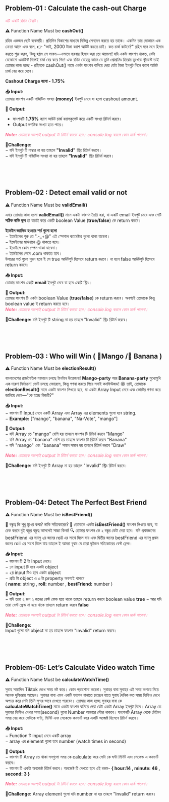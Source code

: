 ## Problem-01 : Calculate the cash-out Charge
<span style="color:#fb6f92">এটি একটি রঙিন টেক্সট।</span>


⚠️ Function Name Must be **cashOut()**
<br>

রহিম একজন ছোট ব্যবসায়ী। প্রতিদিন বিকাশের মাধ্যমে বিভিন্ন লেনদেন করতে হয় তাকে। একদিন তার দোকানে এক ক্রেতা আসে এবং বলে, 👉 "ভাই, 2000 টাকা ক্যাশ আউট করতে চাই। কত চার্জ কাটবে?"
রহিম মনে মনে হিসাব করতে শুরু করল, কিন্তু হঠাৎ সে ভাবল—এভাবে বারবার হিসাব করা তো ঝামেলা! যদি একটা ফাংশন থাকত, যেটা যেকোনো এমাউন্ট দিলেই চার্জ বের করে দিত! এবং রহিম যেহেতু জানে যে তুমি প্রোগ্রামিং হিরোর তুখোড় স্টুডেন্ট তাই তোমার কাজ হচ্ছে -
রহিমকে cashOut() নামে একটা ফাংশন বানিয়ে দেয়া যেটা টাকা ইনপুট নিলে ক্যাশ আউট চার্জ বের করে দেবে।
<br>

**Cashout Charge হলো - 1.75%**
<br>

**📥 Input:** <br>
তোমার ফাংশন একটি পজিটিভ সংখ্যা **(money)** ইনপুট নেবে যা হলো cashout amount. <br>

**🚀 Output:**

-  ফাংশনটি **1.75%** ক্যাশ আউট চার্জ ক্যালকুলেট করে একটি সংখ্যা রিটার্ন করবে।
-  Output দশমিক সংখ্যা হতে পারে।

<span style="color:#fb6f92">_**Note:** তোমাকে অবশ্যই output টা রিটার্ন করতে হবে। console.log করলে কোন মার্ক পাবেনা।_</span>

**🚩Challenge:** <br>
&minus; যদি ইনপুট টি নাম্বার না হয় তাহলে **"Invalid"** স্ট্রিং রিটার্ন করবে। <br>
&minus; যদি ইনপুট টি পজিটিভ সংখ্যা না হয় তাহলে **"Invalid"** স্ট্রিং রিটার্ন করবে।

<br><br><br>

## Problem-02 : Detect email valid or not

⚠️ Function Name Must be **validEmail()**
<br>

এবার তোমার কাজ হলো **validEmail()** নামে একটা ফাংশন তৈরি করা, যা একটি email ইনপুট নেবে এবং সেটি **সঠিক নাকি ভুল** তা যাচাই করে একটি boolean Value (**true/false**) কে return করবে।
<br>

**ইমেইল ভ্যালিড হওয়ার শর্ত গুলো হলো** <br>
&minus; ইমেইলের শুরু তে ".-\_+@" এই স্পেশাল ক্যারেক্টার গুলো থাকা যাবেনা। <br>
&minus; ইমেইলের মাঝখানে @ থাকতে হবে। <br>
&minus; ইমেইলে কোন স্পেস থাকা যাবেনা। <br>
&minus; ইমেইলের শেষে .com থাকতে হবে। <br>
উপরের শর্ত গুলো পুরন হলে ই সে true আউটপুট হিসেবে return করবে। না হলে false আউটপুট হিসেবে return করবে। <br>

**📥 Input:** <br>
তোমার ফাংশন একটি **email** ইনপুট নেবে যা হবে একটি স্ট্রিং।

**🚀 Output:** <br>
তোমার ফাংশন টি একটা boolean Value (**true/false**) কে return করবে। অবশ্যই তোমাকে কিন্তু boolean value ই return করতে হবে। <br>
<span style="color:#fb6f92">_**Note:** তোমাকে অবশ্যই output টা রিটার্ন করতে হবে। console.log করলে কোন মার্ক পাবেনা।_</span>

**🚩Challenge:** যদি ইনপুট টি string না হয় তাহলে "Invalid" স্ট্রিং রিটার্ন করবে।

<br><br><br>

## Problem-03 : Who will Win ( 🥭Mango /🍌 Banana )

⚠️ Function Name Must be **electionResult()**
<br>

বাংলাদেশের রাজনৈতিক ময়দানে চলছে টানটান উত্তেজনা! **Mango-party** আর **Banana-party** মুখোমুখি এক দারুণ নির্বাচনে! ভোট চলছে দেদারসে, কিন্তু গণনা করতে গিয়ে সবাই কনফিউজড! 😵 তাই, তোমাকে **electionResult()** নামে একটা ফাংশন লিখতে হবে, যা একটা Array Input নেবে এবং ভোটের গণনা করে জানিয়ে দেবে—"কে হচ্ছে বিজয়ী?"

**📥 Input:** <br>
&minus; ফাংশন টি Input নেবে একটি Array এবং Array এর elements গুলো হবে string.  
&minus; **Example:** ["mango", "banana", "Na-Vote", "mango"] <br>

**🚀 Output:** <br>
&minus; যদি Array তে "mango" বেশি হয় তাহলে ফাংশন টি রিটার্ন করবে "Mango" <br>
&minus; যদি Array তে "banana" বেশি হয় তাহলে ফাংশন টি রিটার্ন করবে "Banana" <br>
&minus; যদি "mango" এবং "banana" সমান সমান হয় তাহলে রিটার্ন করবে "Draw"

<span style="color:#fb6f92">_**Note:** তোমাকে অবশ্যই output টা রিটার্ন করতে হবে। console.log করলে কোন মার্ক পাবেনা।_</span>

**🚩Challenge:** যদি ইনপুট টি Array না হয় তাহলে "Invalid" স্ট্রিং রিটার্ন করবে।

<br><br><br>





## Problem-04: Detect The Perfect Best Friend 
⚠️ Function Name Must be **isBestFriend()**
<br>

📢 বন্ধুত্ব কি শুধু মুখের কথা? নাকি সত্যিকারের? 🧐 তোমাকে একটা **isBestFriend()**  ফাংশন লিখতে হবে, যা চেক করবে দুই বন্ধুর বন্ধুত্ব আসলেই সাচ্চা কিনা! 🔍
তোমার ফাংশন কে ২ বন্ধুর ডেটা দেয়া হবে। যদি প্রথমজনের bestFriend এর ভ্যালু  ২য় জনের roll এর সাথে মিলে যায় এবং দ্বিতীয় জনের bestFriend এর ভ্যালু প্রথম জনের roll এর সাথে মিলে যায়  তাহলে ই আমরা বুঝব যে তারা দুইজন সত্যিকারের বেস্ট ফ্রেন্ড। 

**📥 Input:** <br>
&minus; ফাংশন টি 2 টা Input নেবে। <br>
&minus; ১ম input টি হবে একটা object <br> 
&minus; ২য় input টিও  হবে একটা object <br>
&minus; প্রতি টা object এ ৩ টা  property অবশ্যই  থাকবে <br>
( **name:** string , **roll:** number , **bestFriend:** number ) 


**🚀 Output:** <br>
&minus; যদি তারা ২ জন ২ জনের বেস্ট ফেন্ড হয়ে থাকে তাহলে return করবে boolean value **true**
&minus; আর যদি তারা বেস্ট ফ্রেন্ড না হয়ে থাকে তাহলে return করবে **false**

<span style="color:#fb6f92">_**Note:** তোমাকে অবশ্যই output টা রিটার্ন করতে হবে। console.log করলে কোন মার্ক পাবেনা।_</span>


**🚩Challenge:**  
Input গুলো যদি object না হয়  তাহলে ফাংশন    "Invalid" return করবে।  

<br><br><br>





## Problem-05: Let’s Calculate Video watch Time
⚠️ Function Name Must be **calculateWatchTime()**
<br>

সুবাহ সারাদিন Tiktok দেখে সময় নষ্ট করে। কোন পড়াশোনা করেনা। সুবাহর বাবা সুবাহর এই সময় অপচয় নিয়ে অনেক দুশ্চিন্তায় আছেন। সুবাহর বাবা এমন একটি ফাংশন বানাতে চাচ্ছেন যাতে সুবাহ দৈনিক কত সময় ভিডিও দেখে অপচয় করে সেটা তিনি সুন্দর ভাবে দেখতে পারবেন।
তোমার কাজ হচ্ছে সুবাহর বাবা কে **calculateWatchTime()**  নামে একটা ফাংশন বানিয়ে দেয়া যেটা একটা Array ইনপুট  নিবে। Array তে  সুবাহর ভিডিও দেখার সময়(second) গুলো Number আকারে স্টোর থাকবে। ফাংশনটি Array থেকে টোটাল সময় বের করে সেটাকে  ঘণ্টা, মিনিট এবং সেকেন্ডে কনভার্ট করে একটি অব্জেক্ট হিসেবে রিটার্ন করবে।  

**📥 Input:** <br>
&minus; Function টি input নেবে একটি array <br>
&minus; array এর element গুলো হবে number  (watch times in second) 




**🚀 Output:** <br>
&minus; ফাংশন টি  Array তে থাকা সবগুলো সময় কে calculate করে সেটা কে ঘন্টা মিনিট এবং সেকেন্ড এ কনভার্ট করবে। <br>
&minus; ফাংশন টি একটা অবজেক্ট রিটার্ন করবে।  অবজেক্ট টি দেখতে হবে এই রকম- 
**{ hour:14 , minute: 46 , second: 3 }** 

<span style="color:#fb6f92">_**Note:** তোমাকে অবশ্যই output টা রিটার্ন করতে হবে। console.log করলে কোন মার্ক পাবেনা।_</span>


**🚩Challenge:**
Array element গুলো যদি number না হয় তাহলে   "Invalid" return করবে।  

